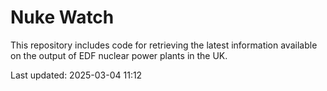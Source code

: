 # Nuke Watch

This repository includes code for retrieving the latest information available on the output of EDF nuclear power plants in the UK.

Last updated: 2025-03-04 11:12